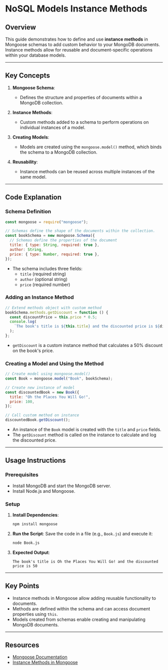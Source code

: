# NoSQL Models Instance Methods

## Overview

This guide demonstrates how to define and use **instance methods** in Mongoose schemas to add custom behavior to your MongoDB documents. Instance methods allow for reusable and document-specific operations within your database models.

---

## Key Concepts

1. **Mongoose Schema**:

   - Defines the structure and properties of documents within a MongoDB collection.

2. **Instance Methods**:

   - Custom methods added to a schema to perform operations on individual instances of a model.

3. **Creating Models**:

   - Models are created using the `mongoose.model()` method, which binds the schema to a MongoDB collection.

4. **Reusability**:
   - Instance methods can be reused across multiple instances of the same model.

---

## Code Explanation

### Schema Definition

```javascript
const mongoose = require("mongoose");

// Schemas define the shape of the documents within the collection.
const bookSchema = new mongoose.Schema({
  // Schemas define the properties of the document
  title: { type: String, required: true },
  author: String,
  price: { type: Number, required: true },
});
```

- The schema includes three fields:
  - `title` (required string)
  - `author` (optional string)
  - `price` (required number)

### Adding an Instance Method

```javascript
// Extend methods object with custom method
bookSchema.methods.getDiscount = function () {
  const discountPrice = this.price * 0.5;
  console.log(
    `The book's title is ${this.title} and the discounted price is ${discountPrice}`
  );
};
```

- `getDiscount` is a custom instance method that calculates a 50% discount on the book's price.

### Creating a Model and Using the Method

```javascript
// Create model using mongoose.model()
const Book = mongoose.model("Book", bookSchema);

// Create new instance of model
const discountedBook = new Book({
  title: "Oh the Places You Will Go!",
  price: 100,
});

// Call custom method on instance
discountedBook.getDiscount();
```

- An instance of the `Book` model is created with the `title` and `price` fields.
- The `getDiscount` method is called on the instance to calculate and log the discounted price.

---

## Usage Instructions

### Prerequisites

- Install MongoDB and start the MongoDB server.
- Install Node.js and Mongoose.

### Setup

1. **Install Dependencies**:

   ```bash
   npm install mongoose
   ```

2. **Run the Script**:
   Save the code in a file (e.g., `Book.js`) and execute it:

   ```bash
   node Book.js
   ```

3. **Expected Output**:
   ```
   The book's title is Oh the Places You Will Go! and the discounted price is 50
   ```

---

## Key Points

- Instance methods in Mongoose allow adding reusable functionality to documents.
- Methods are defined within the schema and can access document properties using `this`.
- Models created from schemas enable creating and manipulating MongoDB documents.

---

## Resources

- [Mongoose Documentation](https://mongoosejs.com/docs/index.html)
- [Instance Methods in Mongoose](https://mongoosejs.com/docs/guide.html#methods)
